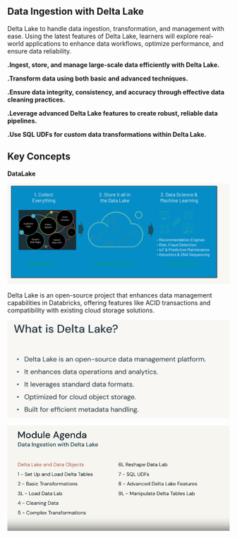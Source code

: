 ## Data Ingestion with Delta Lake

Delta Lake to handle data ingestion, transformation, and management with ease. Using the latest features of Delta Lake, learners will explore real-world applications to enhance data workflows, optimize performance, and ensure data reliability.
 

**.Ingest, store, and manage large-scale data efficiently with Delta Lake.**

**.Transform data using both basic and advanced techniques.**

**.Ensure data integrity, consistency, and accuracy through effective data cleaning practices.**

**.Leverage advanced Delta Lake features to create robust, reliable data pipelines.**

**.Use SQL UDFs for custom data transformations within Delta Lake.**

## Key Concepts
**DataLake**

![](DataLake.PNG?raw=True)


Delta Lake is an open-source project that enhances data management capabilities in Databricks, offering features like ACID transactions and compatibility with existing cloud storage solutions.

![](DataLake_Desc.PNG?raw=True)






![](Delta_Lake_Objects.png?raw=True)
